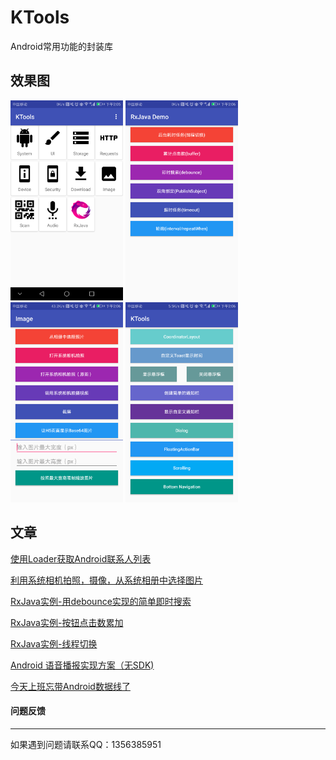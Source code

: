 # KTools
Android常用功能的封装库

## 效果图
<div>
    <img src="/capture/home_page.png" width="180" height="320" alt="首页"/>
    <img src="/capture/RxJava.png" width="180" height="320" alt="RxJava"/>
    <img src="/capture/image.png" width="180" height="320" alt="Image"/>
    <img src="/capture/ui.png" width="180" height="320" alt="UI"/>
</div>




## 文章
[使用Loader获取Android联系人列表](http://www.jianshu.com/p/b5147124590e)

[利用系统相机拍照，摄像，从系统相册中选择图片](http://www.jianshu.com/p/4afa67766ea4)

[RxJava实例-用debounce实现的简单即时搜索](http://www.jianshu.com/p/0f9ccb53f23b)

[RxJava实例-按钮点击数累加](http://www.jianshu.com/p/c1d559161d78)

[RxJava实例-线程切换](http://www.jianshu.com/p/6620c9651dc9)

[Android 语音播报实现方案（无SDK)](https://www.jianshu.com/p/df2022b3937d)

[今天上班忘带Android数据线了](https://www.jianshu.com/p/15a59440ec2b)


#### 问题反馈
---
如果遇到问题请联系QQ：1356385951